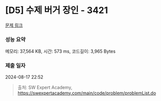 # [D5] 수제 버거 장인 - 3421 

[문제 링크](https://swexpertacademy.com/main/code/problem/problemDetail.do?contestProbId=AWErcQmKy6kDFAXi) 

### 성능 요약

메모리: 37,564 KB, 시간: 573 ms, 코드길이: 3,965 Bytes

### 제출 일자

2024-08-17 22:52



> 출처: SW Expert Academy, https://swexpertacademy.com/main/code/problem/problemList.do